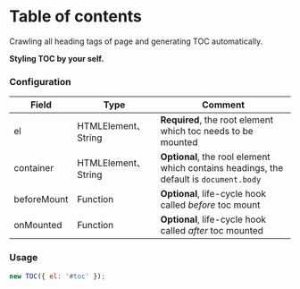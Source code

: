 # Table of contents

Crawling all heading tags of page and generating TOC automatically.

**Styling TOC by your self.**

### Configuration

| Field       | Type                | Comment                                                                                |
| ----------- | ------------------- | -------------------------------------------------------------------------------------- |
| el          | HTMLElement、String | **Required**, the root element which toc needs to be mounted                           |
| container   | HTMLElement、String | **Optional**, the rool element which contains headings, the default is `document.body` |
| beforeMount | Function            | **Optional**, life-cycle hook called _before_ toc mount                                |
| onMounted   | Function            | **Optional**, life-cycle hook called _after_ toc mounted                               |

### Usage

```js
new TOC({ el: '#toc' });
```

